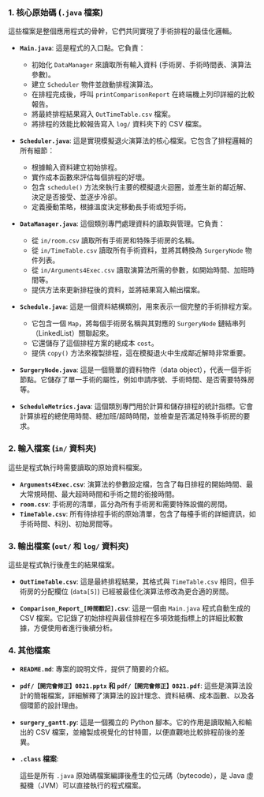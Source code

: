 ### 1. 核心原始碼 (`.java` 檔案)

這些檔案是整個應用程式的骨幹，它們共同實現了手術排程的最佳化邏輯。

* **`Main.java`**:
    這是程式的入口點。它負責：
    * 初始化 `DataManager` 來讀取所有輸入資料 (手術房、手術時間表、演算法參數)。
    * 建立 `Scheduler` 物件並啟動排程演算法。
    * 在排程完成後，呼叫 `printComparisonReport` 在終端機上列印詳細的比較報告。
    * 將最終排程結果寫入 `OutTimeTable.csv` 檔案。
    * 將排程的效能比較報告寫入 `log/` 資料夾下的 CSV 檔案。

* **`Scheduler.java`**:
    這是實現模擬退火演算法的核心檔案。它包含了排程邏輯的所有細節：
    * 根據輸入資料建立初始排程。
    * 實作成本函數來評估每個排程的好壞。
    * 包含 `schedule()` 方法來執行主要的模擬退火迴圈，並產生新的鄰近解、決定是否接受、並逐步冷卻。
    * 定義擾動策略，根據溫度決定移動長手術或短手術。

* **`DataManager.java`**:
    這個類別專門處理資料的讀取與管理。它負責：
    * 從 `in/room.csv` 讀取所有手術房和特殊手術房的名稱。
    * 從 `in/TimeTable.csv` 讀取所有手術資料，並將其轉換為 `SurgeryNode` 物件列表。
    * 從 `in/Arguments4Exec.csv` 讀取演算法所需的參數，如開始時間、加班時間等。
    * 提供方法來更新排程後的資料，並將結果寫入輸出檔案。

* **`Schedule.java`**:
    這是一個資料結構類別，用來表示一個完整的手術排程方案。
    * 它包含一個 `Map`，將每個手術房名稱與其對應的 `SurgeryNode` 鏈結串列（LinkedList）關聯起來。
    * 它還儲存了這個排程方案的總成本 `cost`。
    * 提供 `copy()` 方法來複製排程，這在模擬退火中生成鄰近解時非常重要。

* **`SurgeryNode.java`**:
    這是一個簡單的資料物件（data object），代表一個手術節點。它儲存了單一手術的屬性，例如申請序號、手術時間、是否需要特殊房等。

* **`ScheduleMetrics.java`**:
    這個類別專門用於計算和儲存排程的統計指標。它會計算排程的總使用時間、總加班/超時時間，並檢查是否滿足特殊手術房的要求。

### 2. 輸入檔案 (`in/` 資料夾)

這些是程式執行時需要讀取的原始資料檔案。

* **`Arguments4Exec.csv`**: 演算法的參數設定檔，包含了每日排程的開始時間、最大常規時間、最大超時時間和手術之間的銜接時間。
* **`room.csv`**: 手術房的清單，區分為所有手術房和需要特殊設備的房間。
* **`TimeTable.csv`**: 所有待排程手術的原始清單，包含了每檯手術的詳細資訊，如手術時間、科別、初始房間等。

### 3. 輸出檔案 (`out/` 和 `log/` 資料夾)

這些是程式執行後產生的結果檔案。

* **`OutTimeTable.csv`**:
    這是最終排程結果，其格式與 `TimeTable.csv` 相同，但手術房的分配欄位 (`data[5]`) 已經被最佳化演算法修改為更合適的房間。

* **`Comparison_Report_[時間戳記].csv`**:
    這是一個由 `Main.java` 程式自動生成的 CSV 檔案。它記錄了初始排程與最佳排程在多項效能指標上的詳細比較數據，方便使用者進行後續分析。

### 4. 其他檔案

* **`README.md`**:
    專案的說明文件，提供了簡要的介紹。

* **`pdf/【開完會修正】0821.pptx` 和 `pdf/【開完會修正】0821.pdf`**:
    這些是演算法設計的簡報檔案，詳細解釋了演算法的設計理念、資料結構、成本函數、以及各個環節的設計理由。

* **`surgery_gantt.py`**:
    這是一個獨立的 Python 腳本。它的作用是讀取輸入和輸出的 CSV 檔案，並繪製成視覺化的甘特圖，以便直觀地比較排程前後的差異。

* **`.class` 檔案**:

    這些是所有 `.java` 原始碼檔案編譯後產生的位元碼（bytecode），是 Java 虛擬機（JVM）可以直接執行的程式檔案。
